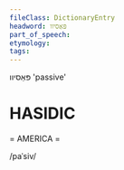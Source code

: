 ```yaml
---
fileClass: DictionaryEntry
headword: פּאַסיוו
part_of_speech: 
etymology: 
tags: 
---
```

פּאַסיוו
'passive'

HASIDIC
=======
= AMERICA = 

/paˈsiv/